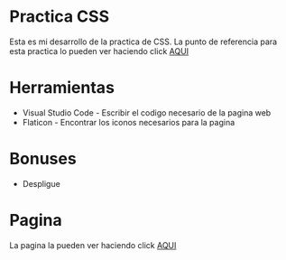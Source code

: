 # Practica CSS
Esta es mi desarrollo de la practica de CSS.
La punto de referencia para esta practica lo pueden ver haciendo click [AQUI](https://github.com/gregory10182/Practicas-Mision-FrontEnd-LaunchX/blob/main/Practica%20css/landingVacunaci%C3%B3n.png)

# Herramientas
* Visual Studio Code - Escribir el codigo necesario de la pagina web
* Flaticon - Encontrar los iconos necesarios para la pagina


# Bonuses
* Despligue

# Pagina
La pagina la pueden ver haciendo click [AQUI](http://practica-css.epizy.com/covid.html?i=1)
